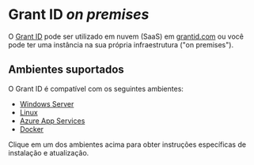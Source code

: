 ﻿# Grant ID *on premises*

O [Grant ID](../index.md) pode ser utilizado em nuvem (SaaS) em [grantid.com](https://grantid.com) ou você pode ter uma instância
na sua própria infraestrutura ("on premises").

## Ambientes suportados

O Grant ID é compatível com os seguintes ambientes:

* [Windows Server](windows/index.md)
* [Linux](linux/index.md)
* [Azure App Services](azure/index.md)
* [Docker](docker/index.md)

Clique em um dos ambientes acima para obter instruções específicas de instalação e atualização.
